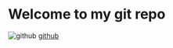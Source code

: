 # Welcome to my git repo
![github](https://git-scm.com/images/logos/logomark-orange@2x.png)
[github](https://git-scm.com/images/logos/logomark-orange@2x.png)
